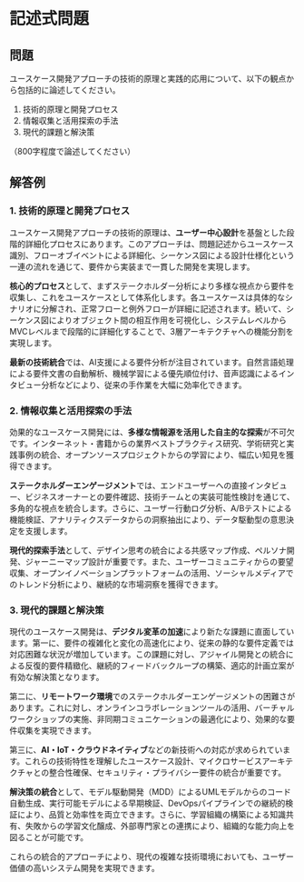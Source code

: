 # 記述式問題

## 問題
ユースケース開発アプローチの技術的原理と実践的応用について、以下の観点から包括的に論述してください。

1. 技術的原理と開発プロセス
2. 情報収集と活用探索の手法
3. 現代的課題と解決策

（800字程度で論述してください）

## 解答例

### 1. 技術的原理と開発プロセス

ユースケース開発アプローチの技術的原理は、**ユーザー中心設計**を基盤とした段階的詳細化プロセスにあります。このアプローチは、問題記述からユースケース識別、フローオブイベントによる詳細化、シーケンス図による設計仕様化という一連の流れを通じて、要件から実装まで一貫した開発を実現します。

**核心的プロセス**として、まずステークホルダー分析により多様な視点から要件を収集し、これをユースケースとして体系化します。各ユースケースは具体的なシナリオに分解され、正常フローと例外フローが詳細に記述されます。続いて、シーケンス図によりオブジェクト間の相互作用を可視化し、システムレベルからMVCレベルまで段階的に詳細化することで、3層アーキテクチャへの機能分割を実現します。

**最新の技術統合**では、AI支援による要件分析が注目されています。自然言語処理による要件文書の自動解析、機械学習による優先順位付け、音声認識によるインタビュー分析などにより、従来の手作業を大幅に効率化できます。

### 2. 情報収集と活用探索の手法

効果的なユースケース開発には、**多様な情報源を活用した自主的な探索**が不可欠です。インターネット・書籍からの業界ベストプラクティス研究、学術研究と実践事例の統合、オープンソースプロジェクトからの学習により、幅広い知見を獲得できます。

**ステークホルダーエンゲージメント**では、エンドユーザーへの直接インタビュー、ビジネスオーナーとの要件確認、技術チームとの実装可能性検討を通じて、多角的な視点を統合します。さらに、ユーザー行動ログ分析、A/Bテストによる機能検証、アナリティクスデータからの洞察抽出により、データ駆動型の意思決定を支援します。

**現代的探索手法**として、デザイン思考の統合による共感マップ作成、ペルソナ開発、ジャーニーマップ設計が重要です。また、ユーザーコミュニティからの要望収集、オープンイノベーションプラットフォームの活用、ソーシャルメディアでのトレンド分析により、継続的な市場洞察を獲得できます。

### 3. 現代的課題と解決策

現代のユースケース開発は、**デジタル変革の加速**により新たな課題に直面しています。第一に、要件の複雑化と変化の高速化により、従来の静的な要件定義では対応困難な状況が増加しています。この課題に対し、アジャイル開発との統合による反復的要件精緻化、継続的フィードバックループの構築、適応的計画立案が有効な解決策となります。

第二に、**リモートワーク環境**でのステークホルダーエンゲージメントの困難さがあります。これに対し、オンラインコラボレーションツールの活用、バーチャルワークショップの実施、非同期コミュニケーションの最適化により、効果的な要件収集を実現できます。

第三に、**AI・IoT・クラウドネイティブ**などの新技術への対応が求められています。これらの技術特性を理解したユースケース設計、マイクロサービスアーキテクチャとの整合性確保、セキュリティ・プライバシー要件の統合が重要です。

**解決策の統合**として、モデル駆動開発（MDD）によるUMLモデルからのコード自動生成、実行可能モデルによる早期検証、DevOpsパイプラインでの継続的検証により、品質と効率性を両立できます。さらに、学習組織の構築による知識共有、失敗からの学習文化醸成、外部専門家との連携により、組織的な能力向上を図ることが可能です。

これらの統合的アプローチにより、現代の複雑な技術環境においても、ユーザー価値の高いシステム開発を実現できます。 